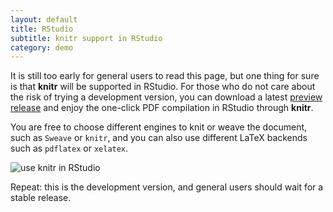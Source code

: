 ```yaml
---
layout: default
title: RStudio
subtitle: knitr support in RStudio
category: demo
---
```


It is still too early for general users to read this page, but one thing for sure is that **knitr** will be supported in RStudio. For those who do not care about the risk of trying a development version, you can download a latest [preview release](http://www.rstudio.org/download/preview) and enjoy the one-click PDF compilation in RStudio through **knitr**.

You are free to choose different engines to knit or weave the document, such as `Sweave` or `knitr`, and you can also use different LaTeX backends such as `pdflatex` or `xelatex`.

![use knitr in RStudio](http://i.imgur.com/Z72Qc.png)

Repeat: this is the development version, and general users should wait for a stable release.
